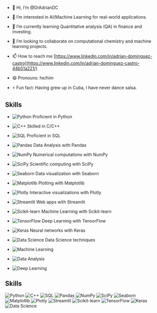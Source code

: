 - 👋 Hi, I’m @DrAdrianDC
- 👀 I’m interested in AI/Machine Learning for real-world applications.
- 🌱 I’m currently learning Quantitative analysis (QA) in finance and investing.
- 💞️ I’m looking to collaborate on computational chemistry and machine learning projects.
- 📫 How to reach me [https://www.linkedin.com/in/adrian-dominguez-castro](https://www.linkedin.com/in/adrian-dominguez-castro-44b51a221/)

- 😄 Pronouns: he/him
- ⚡ Fun fact: Having grew up in Cuba, I have never dance salsa.


## Skills 

- ![Python](https://img.shields.io/badge/-Python-3776AB?style=flat&logo=python&logoColor=white) Proficient in Python
- ![C++](https://img.shields.io/badge/-C%2B%2B-00599C?style=flat&logo=c%2B%2B&logoColor=white) Skilled in C/C++
- ![SQL](https://img.shields.io/badge/-SQL-000?style=flat&logo=postgresql&logoColor=white) Proficient in SQL
- ![Pandas](https://img.shields.io/badge/-Pandas-150458?style=flat&logo=pandas&logoColor=white) Data Analysis with Pandas
- ![NumPy](https://img.shields.io/badge/-NumPy-013243?style=flat&logo=numpy&logoColor=white) Numerical computations with NumPy
- ![SciPy](https://img.shields.io/badge/-SciPy-8CAAE6?style=flat&logo=scipy&logoColor=white) Scientific computing with SciPy
- ![Seaborn](https://img.shields.io/badge/-Seaborn-3776AB?style=flat&logo=python&logoColor=white) Data visualization with Seaborn
- ![Matplotlib](https://img.shields.io/badge/-Matplotlib-000?style=flat&logo=python&logoColor=white) Plotting with Matplotlib
- ![Plotly](https://img.shields.io/badge/-Plotly-3F4F75?style=flat&logo=plotly&logoColor=white) Interactive visualizations with Plotly
- ![Streamlit](https://img.shields.io/badge/-Streamlit-FF4B4B?style=flat&logo=streamlit&logoColor=white) Web apps with Streamlit
- ![Scikit-learn](https://img.shields.io/badge/-Scikit%20Learn-F7931E?style=flat&logo=scikit-learn&logoColor=white) Machine Learning with Scikit-learn
- ![TensorFlow](https://img.shields.io/badge/-TensorFlow-FF6F00?style=flat&logo=tensorflow&logoColor=white) Deep Learning with TensorFlow
- ![Keras](https://img.shields.io/badge/-Keras-D00000?style=flat&logo=keras&logoColor=white) Neural networks with Keras
- ![Data Science](https://img.shields.io/badge/-Data%20Science-3776AB?style=flat&logo=python&logoColor=white) Data Science techniques



- ![Machine Learning](https://img.shields.io/badge/-Machine%20Learning-FF6F00?style=flat&logo=google&logoColor=white)
- ![Data Analysis](https://img.shields.io/badge/-Data%20Analysis-005571?style=flat&logo=tableau&logoColor=white)
- ![Deep Learning](https://img.shields.io/badge/-Deep%20Learning-ffde57?style=flat&logo=none&logoColor=white)




## Skills

![Python](https://img.shields.io/badge/-Python-3776AB?style=flat&logo=python&logoColor=white)  ![C++](https://img.shields.io/badge/-C%2B%2B-00599C?style=flat&logo=c%2B%2B&logoColor=white)  ![SQL](https://img.shields.io/badge/-SQL-000?style=flat&logo=postgresql&logoColor=white)  ![Pandas](https://img.shields.io/badge/-Pandas-150458?style=flat&logo=pandas&logoColor=white)  ![NumPy](https://img.shields.io/badge/-NumPy-013243?style=flat&logo=numpy&logoColor=white)  ![SciPy](https://img.shields.io/badge/-SciPy-8CAAE6?style=flat&logo=scipy&logoColor=white)  ![Seaborn](https://img.shields.io/badge/-Seaborn-3776AB?style=flat&logo=python&logoColor=white)  ![Matplotlib](https://img.shields.io/badge/-Matplotlib-000?style=flat&logo=python&logoColor=white)  ![Plotly](https://img.shields.io/badge/-Plotly-3F4F75?style=flat&logo=plotly&logoColor=white)  ![Streamlit](https://img.shields.io/badge/-Streamlit-FF4B4B?style=flat&logo=streamlit&logoColor=white)  ![Scikit-learn](https://img.shields.io/badge/-Scikit%20Learn-F7931E?style=flat&logo=scikit-learn&logoColor=white)  ![TensorFlow](https://img.shields.io/badge/-TensorFlow-FF6F00?style=flat&logo=tensorflow&logoColor=white) ![Keras](https://img.shields.io/badge/-Keras-D00000?style=flat&logo=keras&logoColor=white)  ![Data Science](https://img.shields.io/badge/-Data%20Science-3776AB?style=flat&logo=python&logoColor=white) 


<!---
DrAdrianDC/DrAdrianDC is a ✨ special ✨ repository because its `README.md` (this file) appears on your GitHub profile.
You can click the Preview link to take a look at your changes.
--->
